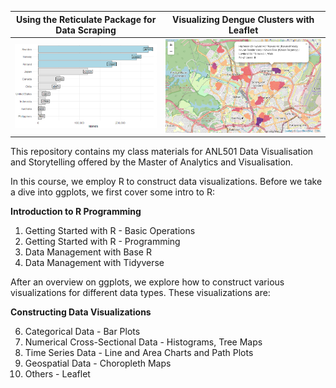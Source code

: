 Using the Reticulate Package for Data Scraping            |  Visualizing Dengue Clusters with Leaflet
:-------------------------:|:-------------------------:
![Using the Reticulate Package](islands.png)  |  ![Dengue Clusters in Singapore](dengue.png)



This repository contains my class materials for ANL501 Data Visualisation and Storytelling offered by the Master of Analytics and Visualisation.

In this course, we employ R to construct data visualizations. Before we take a dive into ggplots, we first cover some intro to R:

**Introduction to R Programming**
 
1. Getting Started with R - Basic Operations
1. Getting Started with R - Programming
1. Data Management with Base R
1. Data Management with Tidyverse
   


After an overview on ggplots, we explore how to construct various visualizations for different data types. These visualizations are:

**Constructing Data Visualizations**

6. Categorical Data - Bar Plots
7. Numerical Cross-Sectional Data - Histograms, Tree Maps
8. Time Series Data - Line and Area Charts and Path Plots
9. Geospatial Data - Choropleth Maps
10. Others - Leaflet

